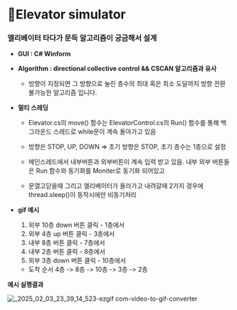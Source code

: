 # 💬Elevator simulator
### 엘리베이터 타다가 문득 알고리즘이 궁금해서 설계

- **GUI : C# Winform**
- **Algorithm : directional collective control && CSCAN 알고리즘과 유사**
  - 방향이 지정되면 그 방향으로 눌린 층수의 최대 혹은 최소 도달까지 방향 전환 불가능한 알고리즘 입니다.

- **멀티 스레딩**
  - Elevator.cs의 move() 함수는 ElevatorControl.cs의 Run() 함수를 통해 백그라운드 스레드로 while문이 계속 돌아가고 있음
  - 방향은 STOP, UP, DOWN => 초기 방향은 STOP, 초기 층수는 1층으로 설정
 
   
  - 메인스레드에서 내부버튼과 외부버튼이 계속 입력 받고 있음. 내부 외부 버튼들은 Run 함수와 동기화를 Moniter로 동기화 되어있고
  - 문열고닫을때 그리고 엘리베이터가 올라가고 내려갈때 2가지 경우에 thread.sleep()이 동작시에만 비동기처리
 
- **gif 예시**
    1. 외부 10층 down 버튼 클릭  - 1층에서
    2. 외부 4층 up 버튼 클릭     - 3층에서
    3. 내부 8층 버튼 클릭        - 7층에서
    4. 내부 2층 버튼 클릭        - 8층에서
    5. 외부 3층 down 버튼 클릭   - 10층에서
  - 도착 순서 4층 -> 8층 -> 10층 -> 3층 -> 2층
    
**예시 실행결과**

![_2025_02_03_23_39_14_523-ezgif com-video-to-gif-converter](https://github.com/user-attachments/assets/9dfa5cfb-e146-4ab7-bcb8-be7378653309)

 
